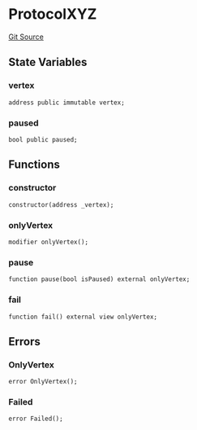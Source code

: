 # ProtocolXYZ
[Git Source](https://github.com/llama-community/vertex-v1/blob/b7be32ad715d2dfcef6b3e36dc7666261d5f05ce/src/mock/ProtocolXYZ.sol)


## State Variables
### vertex

```solidity
address public immutable vertex;
```


### paused

```solidity
bool public paused;
```


## Functions
### constructor


```solidity
constructor(address _vertex);
```

### onlyVertex


```solidity
modifier onlyVertex();
```

### pause


```solidity
function pause(bool isPaused) external onlyVertex;
```

### fail


```solidity
function fail() external view onlyVertex;
```

## Errors
### OnlyVertex

```solidity
error OnlyVertex();
```

### Failed

```solidity
error Failed();
```

